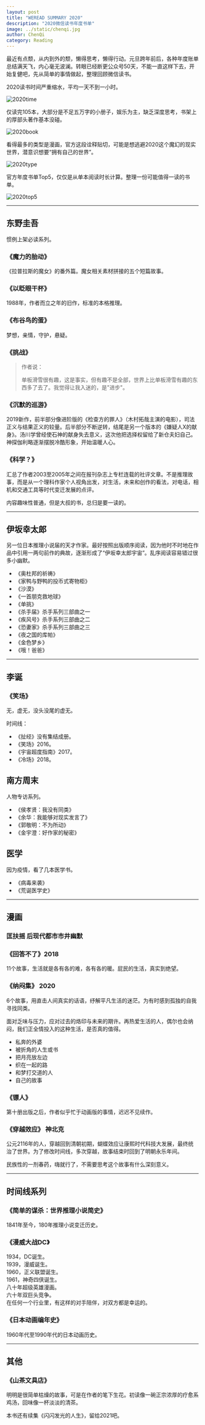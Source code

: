 ```yaml
---
layout: post
title: "WEREAD SUMMARY 2020"
description: "2020微信读书年度书单"
image: ../static/chenqi.jpg
author: ChenQi
category: Reading
---
```


最近有点颓，从内到外的颓，懒得思考，懒得行动。元旦跨年前后，各种年度账单总结满天飞，内心毫无波澜。转眼已经断更公众号50天，不能一直这样下去，开始复健吧，先从简单的事情做起，整理回顾微信读书。

2020读书时间严重缩水，平均一天不到一小时。

![2020time](../static/weread/2020time.jpg)

仅读完105本，大部分是不足五万字的小册子，娱乐为主，缺乏深度思考，书架上的厚部头著作基本没碰。

![2020book](../static/weread/2020book.jpg)

看得最多的类型是漫画，官方这段诠释贴切，可能是想逃避2020这个魔幻的现实世界，潜意识想要“拥有自己的世界”。

![2020type](../static/weread/2020type.jpg)

官方年度书单Top5，仅仅是从单本阅读时长计算。整理一份可能值得一读的书单。

![2020top5](../static/weread/2020top5.jpg)

----

## 东野圭吾

惯例上架必读系列。

### 《魔力的胎动》

《拉普拉斯的魔女》的番外篇。魔女相关素材拼接的五个短篇故事。

### 《以眨眼干杯》

1988年，作者而立之年的旧作，标准的本格推理。

### 《布谷鸟的蛋》

梦想，亲情，守护，悬疑。

### 《挑战》

> 作者说：
>
> 单板滑雪很有趣，这是事实，但有趣不是全部，世界上比单板滑雪有趣的东西多了去了。我觉得让我入迷的，是"进步"。

### 《沉默的巡游》

2019新作，前半部分像进阶版的《检查方的罪人》（木村拓哉主演的电影），司法正义与结果正义的较量。后半部分不断逆转，结尾是另一个版本的《嫌疑人X的献身》。汤川学曾经使石神的献身失去意义，这次他把选择权留给了新仓夫妇自己。神探伽利略逐渐摆脱冷酷形象，开始温暖人心。

### 《科学？》

汇总了作者2003至2005年之间在报刊杂志上专栏连载的社评文章。不是推理故事，而是从一个理科作家个人视角出发，对生活，未来和创作的看法，对电话，相机和交通工具等时代变迁发展的点评。

内容趣味性普通，但是大叔的书，总归是要一读的。

----

## 伊坂幸太郎

另一位日本推理小说届的天才作家。最好按照出版顺序阅读，因为他时不时地在作品中引用一两句前作的典故，逐渐形成了“伊坂幸太郎宇宙”。乱序阅读容易错过很多小幽默。

+ 《奥杜邦的祈祷》
+ 《家鸭与野鸭的投币式寄物柜》
+ 《沙漠》
+ 《一首朋克救地球》
+ 《单挑》
+ 《杀手届》杀手系列三部曲之一
+ 《疾风号》杀手系列三部曲之二
+ 《恐妻家》杀手系列三部曲之三
+ 《夜之国的库帕》
+ 《金色梦乡》
+ 《哦！爸爸》

----

## 李诞

### 《笑场》

无，虚无，没头没尾的虚无。

时间线：

+ 《扯经》没有集结成册。
+ 《笑场》2016。
+ 《宇宙超度指南》2017。
+ 《冷场》2018。

## 南方周末

人物专访系列。

+ 《侯孝贤：我没有同类》
+ 《余华：我能够对现实发言了》
+ 《郭敬明：不为所动》
+ 《金宇澄：好作家的秘密》

## 医学

因为疫情，看了几本医学书。

+ 《病毒来袭》
+ 《荒诞医学史》

----

## 漫画

### 匡扶摇 后现代都市市井幽默

### 《回答不了》2018

11个故事，生活就是各有各的难，各有各的暖。屁民的生活，真实到绝望。

### 《纳闷集》 2020

6个故事，用直击人间真实的话语，纾解平凡生活的迷茫。为有时感到孤独的自我寻找同类。

面对乏味与压力，应对过去的烙印与未来的期许。再热爱生活的人，偶尔也会纳闷，我们正全情投入的这种生活，是否真的值得。

+ 私奔的外婆
+ 被折角的人生或书
+ 把月亮放左边
+ 织在一起的路
+ 和梦打交道的人
+ 自己的故事

### 《镖人》

第十册出版之后，作者似乎忙于动画版的事情，迟迟不见续作。

### 《穿越效应》 神北克

公元2116年的人，穿越回到清朝初期，蝴蝶效应让康熙时代科技大发展，最终统治了世界。为了修改时间线，多次穿越，故事结束时回到了明朝永乐年间。

民族性的一剂春药，嗨就行了，不需要思考这个故事有什么深刻意义。

----

## 时间线系列

### 《简单的谋杀：世界推理小说简史》

1841年至今，180年推理小说变迁历史。

### 《漫威大战DC》

1934，DC诞生。  
1939，漫威诞生。  
1960，正义联盟诞生。  
1961，神奇四侠诞生。  
八十年超级英雄漫画。  
六十年双巨头竞争。  
在任何一个行业里，有这样的对手陪伴，对双方都是幸运的。

### 《日本动画编年史》

1960年代至1990年代的日本动画历史。

----

## 其他

### 《山茶文具店》

明明是很简单枯燥的故事，可是在作者的笔下生花。初读像一碗正宗浓厚的疗愈系鸡汤，回味像一杯淡淡的清茶。

本书还有续集《闪闪发光的人生》，留给2021吧。
